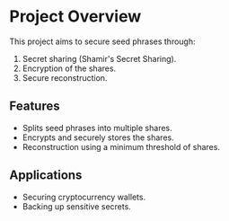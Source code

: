 # Project Overview

This project aims to secure seed phrases through:
1. Secret sharing (Shamir's Secret Sharing).
2. Encryption of the shares.
3. Secure reconstruction.

## Features
- Splits seed phrases into multiple shares.
- Encrypts and securely stores the shares.
- Reconstruction using a minimum threshold of shares.

## Applications
- Securing cryptocurrency wallets.
- Backing up sensitive secrets.